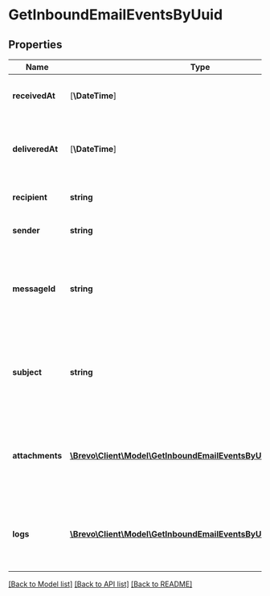 # GetInboundEmailEventsByUuid

## Properties
Name | Type | Description | Notes
------------ | ------------- | ------------- | -------------
**receivedAt** | [**\DateTime**] | Date when email was received on SMTP relay | [optional] 
**deliveredAt** | [**\DateTime**] | Date when email was delivered successfully to client’s webhook | [optional] 
**recipient** | **string** | Recipient’s email address | [optional] 
**sender** | **string** | Sender’s email address | [optional] 
**messageId** | **string** | Value of the Message-ID header. This will be present only after the processing is done. | [optional] 
**subject** | **string** | Value of the Subject header. This will be present only after the processing is done. | [optional] 
**attachments** | [**\Brevo\Client\Model\GetInboundEmailEventsByUuidAttachments[]**](GetInboundEmailEventsByUuidAttachments.md) | List of attachments of the email. This will be present only after the processing is done. | [optional] 
**logs** | [**\Brevo\Client\Model\GetInboundEmailEventsByUuidLogs[]**](GetInboundEmailEventsByUuidLogs.md) | List of events/logs that describe the lifecycle of the email on SIB platform | [optional] 

[[Back to Model list]](../../README.md#documentation-for-models) [[Back to API list]](../../README.md#documentation-for-api-endpoints) [[Back to README]](../../README.md)


